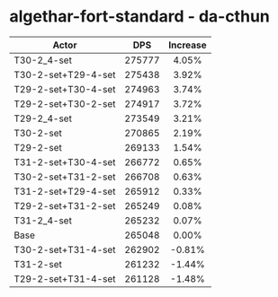 # algethar-fort-standard - da-cthun
| Actor | DPS | Increase |
|---|:---:|:---:|
|T30-2_4-set|275777|4.05%|
|T30-2-set+T29-4-set|275438|3.92%|
|T29-2-set+T30-4-set|274963|3.74%|
|T29-2-set+T30-2-set|274917|3.72%|
|T29-2_4-set|273549|3.21%|
|T30-2-set|270865|2.19%|
|T29-2-set|269133|1.54%|
|T31-2-set+T30-4-set|266772|0.65%|
|T30-2-set+T31-2-set|266708|0.63%|
|T31-2-set+T29-4-set|265912|0.33%|
|T29-2-set+T31-2-set|265249|0.08%|
|T31-2_4-set|265232|0.07%|
|Base|265048|0.00%|
|T30-2-set+T31-4-set|262902|-0.81%|
|T31-2-set|261232|-1.44%|
|T29-2-set+T31-4-set|261128|-1.48%|
